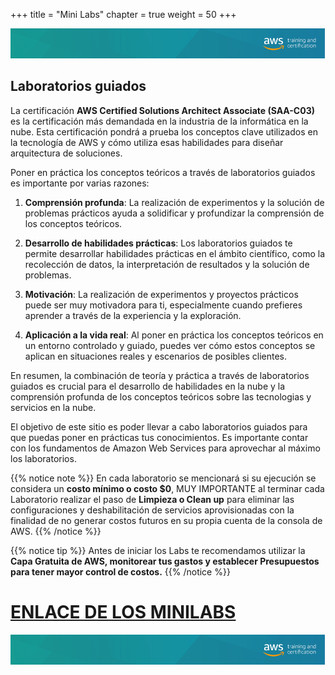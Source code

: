 +++ 
title = "Mini Labs" 
chapter = true 
weight = 50
+++

<img src="images/logo-bar.png" alt="drawing"/>

## Laboratorios guiados

La certificación **AWS Certified Solutions Architect Associate (SAA-C03)** es la certificación más demandada en la industria de la informática en la nube. Esta certificación pondrá a prueba los conceptos clave utilizados en la tecnología de AWS y cómo utiliza esas habilidades para diseñar arquitectura de soluciones.

Poner en práctica los conceptos teóricos a través de laboratorios guiados es importante por varias razones:

1. **Comprensión profunda**: La realización de experimentos y la solución de problemas prácticos ayuda a solidificar y profundizar la comprensión de los conceptos teóricos.

2. **Desarrollo de habilidades prácticas**: Los laboratorios guiados te permite desarrollar habilidades prácticas en el ámbito científico, como la recolección de datos, la interpretación de resultados y la solución de problemas.

3. **Motivación**: La realización de experimentos y proyectos prácticos puede ser muy motivadora para ti, especialmente cuando prefieres aprender a través de la experiencia y la exploración.

4. **Aplicación a la vida real**: Al poner en práctica los conceptos teóricos en un entorno controlado y guiado, puedes ver cómo estos conceptos se aplican en situaciones reales y escenarios de posibles clientes.

En resumen, la combinación de teoría y práctica a través de laboratorios guiados es crucial para el desarrollo de habilidades en la nube y la comprensión profunda de los conceptos teóricos sobre las tecnologias y servicios en la nube.

El objetivo de este sitio es poder llevar a cabo laboratorios guiados para que puedas poner en prácticas tus conocimientos. Es importante contar con los fundamentos de Amazon Web Services para aprovechar al máximo los laboratorios.

{{% notice note %}} En cada laboratorio se mencionará si su ejecución se considera un **costo mínimo o costo $0**, MUY IMPORTANTE al terminar cada Laboratorio realizar el paso de **Limpieza o Clean up** para eliminar las configuraciones y deshabilitación de servicios aprovisionadas con la finalidad de no generar costos futuros en su propia cuenta de la consola de AWS.
{{% /notice %}}


{{% notice tip %}} Antes de iniciar los Labs te recomendamos utilizar la **Capa Gratuita de AWS, monitorear tus gastos y establecer Presupuestos para tener mayor control de costos.**
{{% /notice %}}

# <a href="https://catalog.us-east-1.prod.workshops.aws/workshops/b4042674-4891-4b02-b79b-341fb81e5a94" target="_blank"> ENLACE DE LOS MINILABS</a>

<img src="images/logo-bar.png" alt="drawing"/>

